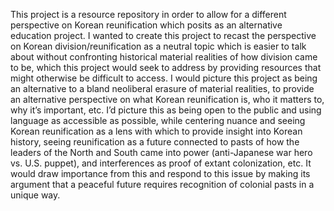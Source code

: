 This project is a resource repository in order to allow for a different perspective on Korean reunification which posits as an alternative education project. I wanted to create this project to recast the perspective on Korean division/reunification as a neutral topic which is easier to talk about without confronting historical material realities of how division came to be, which this project would seek to address by providing resources that might otherwise be difficult to access. I would picture this project as being an alternative to a bland neoliberal erasure of material realities, to provide an alternative perspective on what Korean reunification is, who it matters to, why it’s important, etc. I’d picture this as being open to the public and using language as accessible as possible, while centering nuance and seeing Korean reunification as a lens with which to provide insight into Korean history, seeing reunification as a future connected to pasts of how the leaders of the North and South came into power (anti-Japanese war hero vs. U.S. puppet), and interferences as proof of extant colonization, etc. It would draw importance from this and respond to this issue by making its argument that a peaceful future requires recognition of colonial pasts in a unique way.